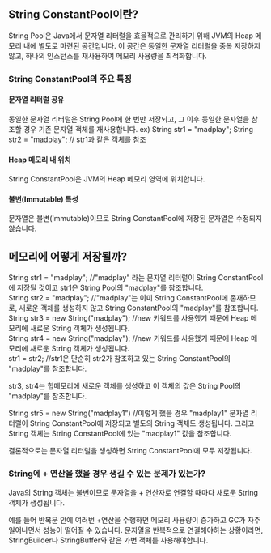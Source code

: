## String ConstantPool이란?
String Pool은 Java에서 문자열 리터럴을 효율적으로 관리하기 위해 JVM의 Heap 메모리 내에 별도로 마련된 공간입니다.
이 공간은 동일한 문자열 리터럴을 중복 저장하지 않고, 하나의 인스턴스를 재사용하여 메모리 사용량을 최적화합니다.

### String ConstantPool의 주요 특징
#### 문자열 리터럴 공유 
동일한 문자열 리터럴은 String Pool에 한 번만 저장되고, 그 이후 동일한 문자열을 참조할 경우 기존 문자열 객체를 재사용합니다.
ex)
  String str1 = "madplay";
  String str2 = "madplay"; // str1과 같은 객체를 참조

#### Heap 메모리 내 위치
String ConstantPool은 JVM의 Heap 메모리 영역에 위치합니다.

#### 불변(Immutable) 특성
문자열은 불변(Immutable)이므로 String ConstantPool에 저장된 문자열은 수정되지 않습니다.

## 메모리에 어떻게 저장될까?
String str1 = "madplay";  //"madplay" 라는 문자열 리터럴이 String ConstantPool에 저장될 것이고 str1은 String Pool의 "madplay"를 참조합니다.  
String str2 = "madplay";  //"madplay"는 이미 String ConstantPool에 존재하므로, 새로운 객체를 생성하지 않고 String ConstantPool의 "madplay"를 참조합니다.  
String str3 = new String("madplay");  //new 키워드를 사용했기 때문에 Heap 메모리에 새로운 String 객체가 생성됩니다.  
String str4 = new String("madplay");  //new 키워드를 사용했기 때문에 Heap 메모리에 새로운 String 객체가 생성됩니다.  
str1 = str2; //str1은 단순히 str2가 참조하고 있는 String ConstantPool의 "madplay"를 참조합니다.  

str3, str4는 힙메모리에 새로운 객체를 생성하고 이 객체의 값은 String Pool의 "madplay"를 참조합니다.

String str5 = new String("madplay1") //이렇게 했을 경우 "madplay1" 문자열 리터럴이 String ConstantPool에 저장되고 별도의 String 객체도 생성됩니다. 그리고 String 객체는 String ConstantPool에 있는 "madplay1" 값을 참조합니다.

결론적으로는 문자열 리터럴을 생성하면 String ConstantPool에 모두 저장됩니다.


### String에 + 연산을 했을 경우 생길 수 있는 문제가 있는가?
Java의 String 객체는 불변이므로 문자열을 + 연산자로 연결할 때마다 새로운 String 객체가 생성됩니다.

예를 들어 반복문 안에 여러번 +연산을 수행하면 메모리 사용량이 증가하고 GC가 자주 일어나면서 성능이 떨어질 수 있습니다.
문자열을 반복적으로 연결해야하는 상황이라면, StringBuilder나 StringBuffer와 같은 가변 객체를 사용해야합니다.
